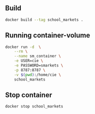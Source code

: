 ## Build

```bash
docker build --tag school_markets . 
```

## Running container-volume

```bash
docker run -d  \
    --rm \
    --name sm_container \
    -e USER=cie \
    -e PASSWORD=smarkets \
    -p 8787:8787 \
    -v $(pwd):/home/cie \
    school_markets
```

## Stop container

```bash
docker stop school_markets 
```